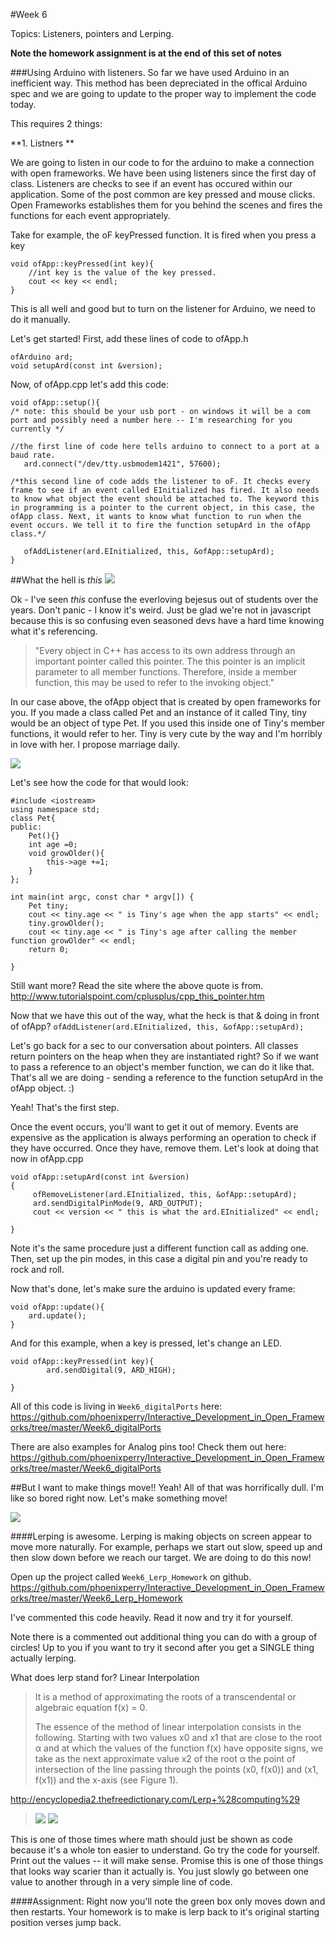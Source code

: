 #Week 6 

Topics: Listeners, pointers and Lerping. 

**Note the homework assignment is at the end of this set of notes**

###Using Arduino with listeners. 
So far we have used Arduino in an inefficient way. This method has been depreciated in the offical Arduino spec and we are going to update to the proper way to implement the code today. 

This requires 2 things: 
	
**1. Listners 
**

We are going to listen in our code to for the arduino to make a connection with open frameworks. We have been using listeners since the first day of class. Listeners are checks to see if an event has occured within our application. Some of the post common are key pressed and mouse clicks. Open Frameworks establishes them for you behind the scenes and fires the functions for each event appropriately. 

Take for example, the oF keyPressed function. It is fired when you press a key
	
	
	void ofApp::keyPressed(int key){
		//int key is the value of the key pressed. 
		cout << key << endl; 
	}


This is all well and good but to turn on the listener for Arduino, we need to do it manually. 

Let's get started! First, add these lines of code to ofApp.h
		
    ofArduino ard;
    void setupArd(const int &version);
    	
    	

Now, of ofApp.cpp let's add this code: 


    void ofApp::setup(){
    /* note: this should be your usb port - on windows it will be a com port and possibly need a number here -- I'm researching for you currently */ 
      
 	//the first line of code here tells arduino to connect to a port at a baud rate. 
       ard.connect("/dev/tty.usbmodem1421", 57600);
            
	/*this second line of code adds the listener to oF. It checks every frame to see if an event called EInitialized has fired. It also needs to know what object the event should be attached to. The keyword this in programming is a pointer to the current object, in this case, the ofApp class. Next, it wants to know what function to run when the event occurs. We tell it to fire the function setupArd in the ofApp class.*/
	
	   ofAddListener(ard.EInitialized, this, &ofApp::setupArd);
	}

##What the hell is *this*
![](images/this.gif)

Ok - I've seen *this* confuse the everloving bejesus out of students over the years. Don't panic - I know it's weird. Just be glad we're not in javascript because this is so confusing even seasoned devs have a hard time knowing what it's referencing. 

> "Every object in C++ has access to its own address through an important pointer called this pointer. The this pointer is an implicit parameter to all member functions. Therefore, inside a member function, this may be used to refer to the invoking object."

In our case above, the ofApp object that is created by open frameworks for you. If you made a class called Pet and an instance of it called Tiny, tiny would be an object of type Pet. If you used this inside one of Tiny's member functions, it would refer to her. Tiny is very cute by the way and I'm horribly in love with her. I propose marriage daily. 

![](images/catLady.jpg)

Let's see how the code for that would look:
 
    #include <iostream>
    using namespace std;
    class Pet{
    public:
        Pet(){}
        int age =0;
        void growOlder(){
            this->age +=1;
        }
    };
    
    int main(int argc, const char * argv[]) {
        Pet tiny;
        cout << tiny.age << " is Tiny's age when the app starts" << endl;
        tiny.growOlder();
        cout << tiny.age << " is Tiny's age after calling the member function growOlder" << endl;
        return 0;
    
    }

Still want more? Read the site where the above quote is from. <http://www.tutorialspoint.com/cplusplus/cpp_this_pointer.htm>


Now that we have this out of the way, what the heck is that & doing in front of ofApp? `ofAddListener(ard.EInitialized, this, &ofApp::setupArd);`

Let's go back for a sec to our conversation about pointers. 
All classes return pointers on the heap when they are instantiated right? So if we want to pass a reference to an object's member function, we can do it like that. That's all we are doing - sending a reference to the function setupArd in the ofApp object. :) 



Yeah! That's the first step. 

Once the event occurs, you'll want to get it out of memory. Events are expensive as the application is always performing an operation to check if they have occurred. Once they have, remove them. Let's look at doing that now in ofApp.cpp 


	void ofApp::setupArd(const int &version)
	{
       	 ofRemoveListener(ard.EInitialized, this, &ofApp::setupArd);
       	 ard.sendDigitalPinMode(9, ARD_OUTPUT);
       	 cout << version << " this is what the ard.EInitialized" << endl;
        
    }

Note it's the same procedure just a different function call as adding one. Then, set up the pin modes, in this case a digital pin and you're ready to rock and roll. 

Now that's done, let's make sure the arduino is updated every frame: 

	void ofApp::update(){
	    ard.update(); 
	}

And for this example, when a key is pressed, let's change an LED. 

	void ofApp::keyPressed(int key){
	        ard.sendDigital(9, ARD_HIGH);
    
	}

All of this code is living in `Week6_digitalPorts` here: 
<https://github.com/phoenixperry/Interactive_Development_in_Open_Frameworks/tree/master/Week6_digitalPorts>


There are also examples for Analog pins too! Check them out here: 
<https://github.com/phoenixperry/Interactive_Development_in_Open_Frameworks/tree/master/Week6_digitalPorts>


##But I want to make things move!! 
Yeah! All of that was horrifically dull. I'm like so bored right now. Let's make something move! 

![](images/bored.gif)

####Lerping is awesome. 
Lerping is making objects on screen appear to move more naturally. For example, perhaps we start out slow, speed up and then slow down before we reach our target. We are doing to do this now! 


Open up the project called `Week6_Lerp_Homework` on github. 
<https://github.com/phoenixperry/Interactive_Development_in_Open_Frameworks/tree/master/Week6_Lerp_Homework>


I've commented this code heavily. Read it now and try it for yourself. 

Note there is a commented out additional thing you can do with a group of circles! Up to you if you want to try it second after you get a SINGLE thing actually lerping. 

What does lerp stand for? Linear Interpolation 


> It is a method of approximating the roots of a transcendental or algebraic equation f(x) = 0.
> 
> The essence of the method of linear interpolation consists in the following. Starting with two values x0 and x1 that are close to the root α and at which the values of the function f(x) have opposite signs, we take as the next approximate value x2 of the root α the point of intersection of the line passing through the points (x0, f(x0)) and (x1, f(x1)) and the x-axis (see Figure 1).

<http://encyclopedia2.thefreedictionary.com/Lerp+%28computing%29>

> ![](images/pleaseDearGodMath.png) 
![](images/run.gif) 

This is one of those times where math should just be shown as code because it's a whole ton easier to understand. Go try the code for yourself. Print out the values -- it will make sense. Promise this is one of those things that looks way scarier than it actually is. You just slowly go between one value to another through in a very simple line of code. 



####Assignment: 
Right now you'll note the green box only moves down and then restarts. 
Your homework is to make is lerp back to it's original starting position verses jump back. 



